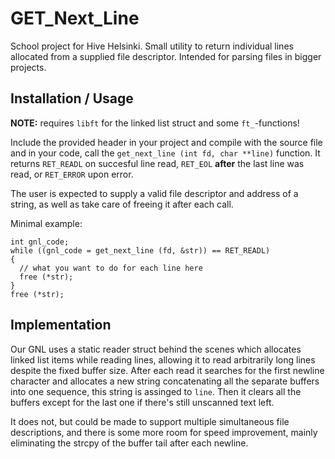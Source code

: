 # GET_Next_Line
School project for Hive Helsinki. Small utility to return individual lines
allocated from a supplied file descriptor. Intended for parsing files in bigger projects.

## Installation / Usage
**NOTE:** requires `libft` for the linked list struct and some `ft_`-functions!

Include the provided header in your project and compile with the source file and in your
code, call the `get_next_line (int fd, char **line)` function.
It returns `RET_READL` on succesful line read, `RET_EOL` **after** the last line was read, or `RET_ERROR` upon error.

The user is expected to supply
a valid file descriptor and address of a string, as well as take care of freeing it after each call.

Minimal example:
```
int gnl_code;
while ((gnl_code = get_next_line (fd, &str)) == RET_READL)
{
  // what you want to do for each line here
  free (*str);
}
free (*str);
```
## Implementation
Our GNL uses a static reader struct behind the scenes which allocates linked list items while reading lines,
allowing it to read arbitrarily long lines despite the fixed buffer size. After each read it searches for the first newline
character and allocates a new string concatenating all the separate buffers into one sequence, this string is assinged to `line`.
Then it clears all the buffers except for the last one if there's still unscanned text left.

It does not, but could be made to support multiple simultaneous file descriptions,
and there is some more room for speed improvement, mainly eliminating the strcpy of the buffer tail after each newline.
